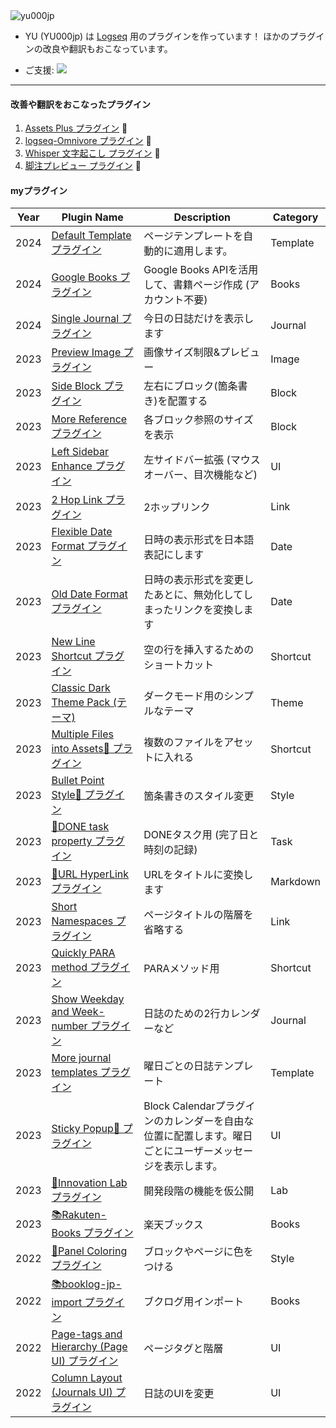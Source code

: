<img src="https://komarev.com/ghpvc/?username=yu000jp&label=Profile%20views&color=0e75b6&style=flat" alt="yu000jp" />

- YU (YU000jp) は [Logseq](https://github.com/logseq) 用のプラグインを作っています！ ほかのプラグインの改良や翻訳もおこなっています。

- ご支援: <a href="https://www.buymeacoffee.com/yu000japan"><img src="https://img.buymeacoffee.com/button-api/?text=Buy me a pizza&emoji=🍕&slug=yu000japan&button_colour=FFDD00&font_colour=000000&font_family=Poppins&outline_colour=000000&coffee_colour=ffffff" /></a>
---


#### 改善や翻訳をおこなったプラグイン

  1. [Assets Plus プラグイン](https://github.com/xyhp915/logseq-assets-plus) 🚀
  1. [logseq-Omnivore プラグイン](https://github.com/YU000jp/logseq-omnivore) 🚀
  1. [Whisper 文字起こし プラグイン](https://github.com/usoonees/logseq-plugin-whisper-subtitles) 🚀
  1. [脚注プレビュー プラグイン](https://github.com/b-yp/logseq-preview-footnote) 🚀

#### myプラグイン

| Year | Plugin Name | Description | Category |
|------|-------------|-------------|----------|
| 2024 | [Default Template プラグイン](https://github.com/YU000jp/logseq-plugin-default-template) | ページテンプレートを自動的に適用します。 | Template |
| 2024 | [Google Books プラグイン](https://github.com/YU000jp/logseq-plugin-google-books) | Google Books APIを活用して、書籍ページ作成 (アカウント不要) | Books |
| 2024 | [Single Journal プラグイン](https://github.com/YU000jp/logseq-plugin-single-journal) | 今日の日誌だけを表示します | Journal |
| 2023 | [Preview Image プラグイン](https://github.com/YU000jp/logseq-plugin-preview-image) | 画像サイズ制限&プレビュー | Image |
| 2023 | [Side Block プラグイン](https://github.com/YU000jp/logseq-plugin-side-block) | 左右にブロック(箇条書き)を配置する | Block |
| 2023 | [More Reference プラグイン](https://github.com/YU000jp/logseq-plugin-reference-guide) | 各ブロック参照のサイズを表示 | Block |
| 2023 | [Left Sidebar Enhance プラグイン](https://github.com/YU000jp/logseq-plugin-left-sidebar-enhance) | 左サイドバー拡張 (マウスオーバー、目次機能など) | UI |
| 2023 | [2 Hop Link プラグイン](https://github.com/YU000jp/logseq-plugin-two-hop-link) | 2ホップリンク | Link |
| 2023 | [Flexible Date Format プラグイン](https://github.com/YU000jp/logseq-plugin-flex-date-format) | 日時の表示形式を日本語表記にします | Date |
| 2023 | [Old Date Format プラグイン](https://github.com/YU000jp/logseq-plugin-legacy-date-format) | 日時の表示形式を変更したあとに、無効化してしまったリンクを変換します | Date |
| 2023 | [New Line Shortcut プラグイン](https://github.com/YU000jp/logseq-plugin-blank-line) | 空の行を挿入するためのショートカット | Shortcut |
| 2023 | [Classic Dark Theme Pack (テーマ)](https://github.com/YU000jp/logseq-theme-classic-dark-theme-pack) | ダークモード用のシンプルなテーマ | Theme |
| 2023 | [Multiple Files into Assets📂 プラグイン](https://github.com/YU000jp/logseq-plugin-multiple-assets) | 複数のファイルをアセットに入れる | Shortcut |
| 2023 | [Bullet Point Style🔷 プラグイン](https://github.com/YU000jp/logseq-plugin-bullet-point-style) | 箇条書きのスタイル変更 | Style |
| 2023 | [💪DONE task property プラグイン](https://github.com/YU000jp/logseq-plugin-confirmation-done-task) | DONEタスク用 (完了日と時刻の記録) | Task |
| 2023 | [🔗URL HyperLink プラグイン](https://github.com/YU000jp/logseq-plugin-confirmation-hyperlink) | URLをタイトルに変換します | Markdown |
| 2023 | [Short Namespaces プラグイン](https://github.com/YU000jp/logseq-plugin-short-namespaces) | ページタイトルの階層を省略する | Link |
| 2023 | [Quickly PARA method プラグイン](https://github.com/YU000jp/logseq-plugin-quickly-para-method) | PARAメソッド用 | Shortcut |
| 2023 | [Show Weekday and Week-number プラグイン](https://github.com/YU000jp/logseq-plugin-show-weekday-and-week-number) | 日誌のための2行カレンダーなど | Journal |
| 2023 | [More journal templates プラグイン](https://github.com/YU000jp/logseq-plugin-weekdays-and-weekends) | 曜日ごとの日誌テンプレート | Template |
| 2023 | [Sticky Popup📍 プラグイン](https://github.com/YU000jp/logseq-plugin-sticky-popup) | Block Calendarプラグインのカレンダーを自由な位置に配置します。曜日ごとにユーザーメッセージを表示します。 | UI |
| 2023 | [🌱Innovation Lab プラグイン](https://github.com/YU000jp/logseq-plugin-some-menu-extender) | 開発段階の機能を仮公開 | Lab |
| 2023 | [📚Rakuten-Books プラグイン](https://github.com/YU000jp/logseq-plugin-rakuten-books) | 楽天ブックス | Books |
| 2022 | [🎨Panel Coloring プラグイン](https://github.com/YU000jp/logseq-plugin-panel-coloring) | ブロックやページに色をつける | Style |
| 2022 | [📚booklog-jp-import プラグイン](https://github.com/YU000jp/logseq-plugin-booklog-jp-import) | ブクログ用インポート | Books |
| 2022 | [Page-tags and Hierarchy (Page UI) プラグイン](https://github.com/YU000jp/logseq-page-tags-and-hierarchy) | ページタグと階層 | UI |
| 2022 | [Column Layout (Journals UI) プラグイン](https://github.com/YU000jp/Logseq-column-Layout) | 日誌のUIを変更 | UI |
